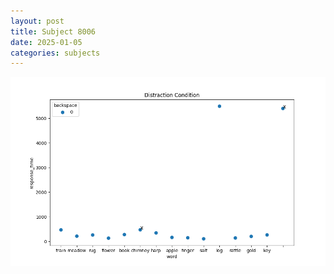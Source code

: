 ```yaml
---
layout: post
title: Subject 8006
date: 2025-01-05
categories: subjects
---
```


![](data/8006/run-11/8006_rt_acc_fuzzy_delay.png)
